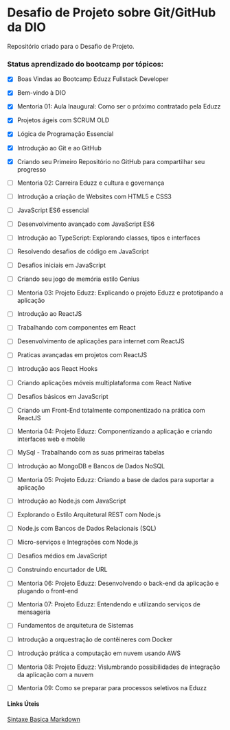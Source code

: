 # Desafio de Projeto sobre Git/GitHub da DIO
Repositório criado para o Desafio de Projeto.

### Status aprendizado do bootcamp por tópicos:

- [x] Boas Vindas ao Bootcamp Eduzz Fullstack Developer

- [x] Bem-vindo à DIO
- [x]  Mentoria 01: Aula Inaugural: Como ser o próximo contratado pela Eduzz
- [x] Projetos ágeis com SCRUM OLD
- [x] Lógica de Programação Essencial
- [x] Introdução ao Git e ao GitHub
- [x] Criando seu Primeiro Repositório no GitHub para compartilhar seu progresso
- [ ] Mentoria 02: Carreira Eduzz e cultura e governança
- [ ] Introdução a criação de Websites com HTML5 e CSS3
- [ ] JavaScript ES6 essencial
- [ ] Desenvolvimento avançado com JavaScript ES6
- [ ] Introdução ao TypeScript: Explorando classes, tipos e interfaces
- [ ] Resolvendo desafios de código em JavaScript
- [ ] Desafios iniciais em JavaScript
- [ ] Criando seu jogo de memória estilo Genius
- [ ] Mentoria 03: Projeto Eduzz: Explicando o projeto Eduzz e prototipando a aplicação
- [ ] Introdução ao ReactJS
- [ ] Trabalhando com componentes em React
- [ ] Desenvolvimento de aplicações para internet com ReactJS
- [ ] Praticas avançadas em projetos com ReactJS
- [ ] Introdução aos React Hooks
- [ ] Criando aplicações móveis multiplataforma com React Native
- [ ] Desafios básicos em JavaScript
- [ ] Criando um Front-End totalmente componentizado na prática com ReactJS
- [ ] Mentoria 04: Projeto Eduzz: Componentizando a aplicação e criando interfaces web e mobile
- [ ] MySql - Trabalhando com as suas primeiras tabelas
- [ ] Introdução ao MongoDB e Bancos de Dados NoSQL
- [ ] Mentoria 05: Projeto Eduzz: Criando a base de dados para suportar a aplicação
- [ ] Introdução ao Node.js com JavaScript
- [ ] Explorando o Estilo Arquitetural REST com Node.js
- [ ] Node.js com Bancos de Dados Relacionais (SQL)
- [ ] Micro-serviços e Integrações com Node.js
- [ ] Desafios médios em JavaScript
- [ ] Construindo encurtador de URL
- [ ] Mentoria 06: Projeto Eduzz: Desenvolvendo o back-end da aplicação e plugando o front-end
- [ ] Mentoria 07: Projeto Eduzz: Entendendo e utilizando serviços de mensageria
- [ ] Fundamentos de arquitetura de Sistemas
- [ ] Introdução a orquestração de contêineres com Docker
- [ ] Introdução prática a computação em nuvem usando AWS
- [ ] Mentoria 08: Projeto Eduzz: Vislumbrando possibilidades de integração da aplicação com a nuvem
- [ ] Mentoria 09: Como se preparar para processos seletivos na Eduzz



#### Links Úteis
[Sintaxe Basica Markdown](https://www.markdownguide.org/basic-syntax/)
